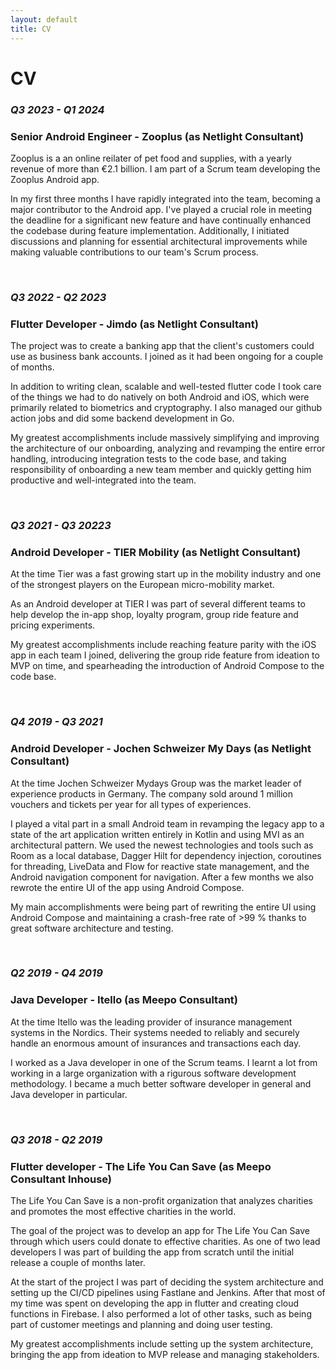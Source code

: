 ```yaml
---
layout: default
title: CV
---
```


# CV

### _Q3 2023 - Q1 2024_

### Senior Android Engineer - Zooplus (as Netlight Consultant)

Zooplus is a an online reilater of pet food and supplies, with a yearly revenue
of more than €2.1 billion. I am part of a Scrum team developing the Zooplus
Android app.

In my first three months I have rapidly integrated into the team, becoming a
major contributor to the Android app. I've played a crucial role in meeting the
deadline for a significant new feature and have continually enhanced the
codebase during feature implementation. Additionally, I initiated discussions
and planning for essential architectural improvements while making valuable
contributions to our team's Scrum process.

<br>

### _Q3 2022 - Q2 2023_

### Flutter Developer - Jimdo (as Netlight Consultant)

The project was to create a banking app that the client's customers could use as
business bank accounts. I joined as it had been ongoing for a couple of months.

In addition to writing clean, scalable and well-tested flutter code I took care
of the things we had to do natively on both Android and iOS, which were
primarily related to biometrics and cryptography. I also managed our github
action jobs and did some backend development in Go.

My greatest accomplishments include massively simplifying and improving the
architecture of our onboarding, analyzing and revamping the entire error
handling, introducing integration tests to the code base, and taking
responsibility of onboarding a new team member and quickly getting him
productive and well-integrated into the team.

<br>

### _Q3 2021 - Q3 20223_

### Android Developer - TIER Mobility (as Netlight Consultant)

At the time Tier was a fast growing start up in the mobility industry and one of
the strongest players on the European micro-mobility market.

As an Android developer at TIER I was part of several different teams to help
develop the in-app shop, loyalty program, group ride feature and pricing
experiments.

My greatest accomplishments include reaching feature parity with the iOS app in
each team I joined, delivering the group ride feature from ideation to MVP on
time, and spearheading the introduction of Android Compose to the code base.

<br>

### _Q4 2019 - Q3 2021_

### Android Developer - Jochen Schweizer My Days (as Netlight Consultant)

At the time Jochen Schweizer Mydays Group was the market leader of experience
products in Germany. The company sold around 1 million vouchers and tickets per
year for all types of experiences.

I played a vital part in a small Android team in revamping the legacy app to a
state of the art application written entirely in Kotlin and using MVI as an
architectural pattern. We used the newest technologies and tools such as Room as
a local database, Dagger Hilt for dependency injection, coroutines for
threading, LiveData and Flow for reactive state management, and the Android
navigation component for navigation. After a few months we also rewrote the
entire UI of the app using Android Compose.

My main accomplishments were being part of rewriting the entire UI using Android
Compose and maintaining a crash-free rate of >99 % thanks to great software
architecture and testing.

<!--Keywords: Android, Kotlin, Firebase, Firebase Remote Config, Bitrise, Scrum,
  Dagger Hilt, retrofit2, Android Compose, LeakCanary, Hyperion, Espresso,
  Adjust, Emarsys-->

<br>

### _Q2 2019 - Q4 2019_

### Java Developer - Itello (as Meepo Consultant)

At the time Itello was the leading provider of insurance management systems in
the Nordics. Their systems needed to reliably and securely handle an enormous
amount of insurances and transactions each day.

I worked as a Java developer in one of the Scrum teams. I learnt a lot from
working in a large organization with a rigurous software development
methodology. I became a much better software developer in general and Java
developer in particular.

<!--Keywords: Java, Scrum, Insurtech, SQL, Jenkins-->

<br>

### _Q3 2018 - Q2 2019_

### Flutter developer - The Life You Can Save (as Meepo Consultant Inhouse)

The Life You Can Save is a non-profit organization that analyzes charities and
promotes the most effective charities in the world.

The goal of the project was to develop an app for The Life You Can Save through
which users could donate to effective charities. As one of two lead developers I
was part of building the app from scratch until the initial release a couple of
months later.

At the start of the project I was part of deciding the system architecture and
setting up the CI/CD pipelines using Fastlane and Jenkins. After that most of my
time was spent on developing the app in flutter and creating cloud functions in
Firebase. I also performed a lot of other tasks, such as being part of customer
meetings and planning and doing user testing.

My greatest accomplishments include setting up the system architecture, bringing
the app from ideation to MVP release and managing stakeholders.

<!--Keywords: Flutter, Dart, Firebase, Firease cloud functions, Fastlane, Jenkins-->

